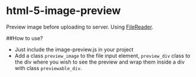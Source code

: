 # html-5-image-preview
Preview image before uploading to server. Using [FileReader](https://developer.mozilla.org/en/docs/Web/API/FileReader).

##How to use?
* Just include the image-preview.js in your project
* Add a class `preview_image` to the file input element, `preview_div` class to the div where you wish to see the preview and wrap them inside a div with class `previewable_div`.
